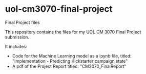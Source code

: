 # uol-cm3070-final-project

Final Project files

This repository contains the files for my UOL CM 3070 Final Project submission.

It includes:
  - Code for the Machine Learning model as a ipynb file, titled: "Implementation - Predicting Kickstarter campaign state"
  - A pdf of the Project Report titled: "CM3070_FinalReport"
